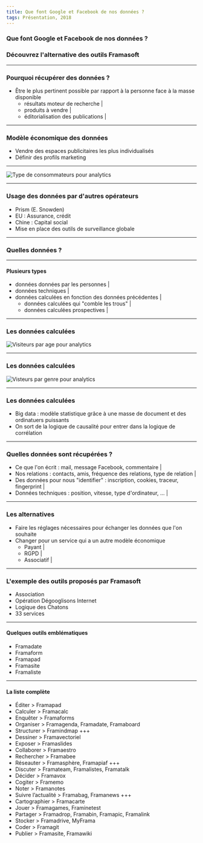 ```yaml
---
title: Que font Google et Facebook de nos données ?
tags: Présentation, 2018
---
```


### Que font Google et Facebook de nos données ?
### Découvrez l'alternative des outils Framasoft

---

### Pourquoi récupérer des données ?
* Être le plus pertinent possible par rapport à la personne face à la masse disponible
	* résultats moteur de recherche |
	* produits à vendre |
	* éditorialisation des publications |
----

### Modèle économique des données
* Vendre des espaces publicitaires les plus individualisés
* Définir des profils marketing

---
![Type de consommateurs pour analytics](http://www.lamerguez.com/presentations_GitPich/presentation-economie_donnees/Google_analytics.png)

----

### Usage des données par d'autres opérateurs
* Prism (E. Snowden)
* EU : Assurance, crédit
* Chine : Capital social
* Mise en place des outils de surveillance globale

----

### Quelles données ?

---

#### Plusieurs types
*  données données par les personnes |
*  données techniques |
*  données calculées en fonction des données précédentes |
	*  données calculées qui "comble les trous" |
	*  données calculées prospectives |

---	

### Les données calculées

![Visiteurs par age pour analytics](http://www.lamerguez.com/presentations_GitPich/presentation-economie_donnees/Google_analytics2.png)

---

### Les données calculées

![Visteurs par genre pour analytics](http://www.lamerguez.com/presentations_GitPich/presentation-economie_donnees/Google_analytics3.png)

---

### Les données calculées
* Big data : modèle statistique grâce à une masse de document et des ordinatuers puissants
* On sort de la logique de causalité pour entrer dans la logique de corrélation

----

### Quelles données sont récupérées ?
* Ce que l'on écrit : mail, message Facebook, commentaire |
* Nos relations : contacts, amis, fréquence des relations, type de relation |
* Des données pour nous "identifier" : inscription, cookies, traceur, fingerprint |
* Données techniques : position, vitesse, type d'ordinateur, ... |

----

### Les alternatives
* Faire les réglages nécessaires pour échanger les données que l'on souhaite
* Changer pour un service qui a un autre modèle économique
	* Payant |
	* RGPD |
	* Associatif |

----

### L'exemple des outils proposés par Framasoft
* Association 
* Opération Dégooglisons Internet 
* Logique des Chatons 
* 33 services 

----

#### Quelques outils emblématiques
* Framadate
* Framaform
* Framapad
* Framasite
* Framaliste

----

#### La liste complète
* Éditer > Framapad
* Calculer > Framacalc
* Enquêter > Framaforms
* Organiser > Framagenda, Framadate, Framaboard
* Structurer > Framindmap
+++
* Dessiner > Framavectoriel
* Exposer > Framaslides
* Collaborer > Framaestro
* Rechercher > Framabee
* Réseauter > Framasphère, Framapiaf
+++
* Discuter > Framateam, Framalistes, Framatalk
* Décider > Framavox
* Cogiter > Framemo
* Noter > Framanotes
* Suivre l’actualité > Framabag, Framanews
+++
* Cartographier > Framacarte
* Jouer > Framagames, Framinetest
* Partager > Framadrop, Framabin, Framapic, Framalink
* Stocker > Framadrive, MyFrama
* Coder > Framagit
* Publier > Framasite, Framawiki


